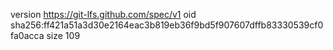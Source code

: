 version https://git-lfs.github.com/spec/v1
oid sha256:ff421a51a3d30e2164eac3b819eb36f9bd5f907607dffb83330539cf0fa0acca
size 109
